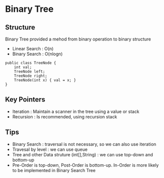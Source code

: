 # Binary Tree

## Structure
Binary Tree provided a mehod from binary operation to binary structure
* Linear Search : O(n)
* Binary Search : O(nlogn)

```
public class TreeNode {
	int val;
	TreeNode left;
	TreeNode right;
	TreeNode(int x) { val = x; }
}
```

## Key Pointers
* Iteration : Maintain a scanner in the tree using a value or stack 
* Recursion : Is recommended, using recursion stack 


## Tips
* Binary Search : traversal is not necessary, so we can also use iteration
* Travesal by level : we can use queue
* Tree and other Data struture (int[],String) : we can use top-down and bottom-up 
* Pre-Order is top-down, Post-Order is bottom-up. In-Order is more likely to be implemented in Binary Search Tree
